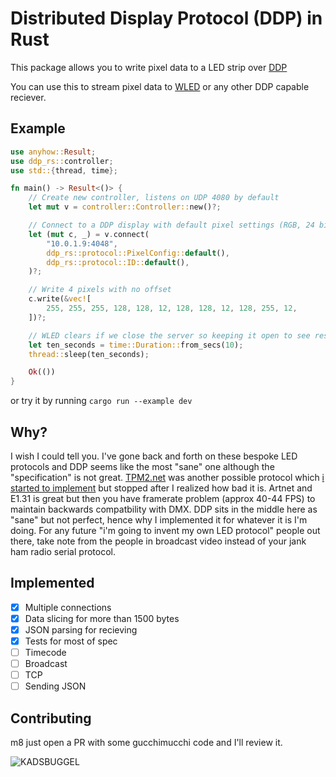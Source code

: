 # Distributed Display Protocol (DDP) in Rust

This package allows you to write pixel data to a LED strip over [DDP](http://www.3waylabs.com/ddp/)

You can use this to stream pixel data to [WLED](https://github.com/Aircoookie/WLED) or any other DDP capable reciever.

## Example

```rust
use anyhow::Result;
use ddp_rs::controller;
use std::{thread, time};

fn main() -> Result<()> {
    // Create new controller, listens on UDP 4080 by default
    let mut v = controller::Controller::new()?;

    // Connect to a DDP display with default pixel settings (RGB, 24 bits, ID 1)
    let (mut c, _) = v.connect(
        "10.0.1.9:4048",
        ddp_rs::protocol::PixelConfig::default(),
        ddp_rs::protocol::ID::default(),
    )?;

    // Write 4 pixels with no offset
    c.write(&vec![
        255, 255, 255, 128, 128, 12, 128, 128, 12, 128, 255, 12,
    ])?;

    // WLED clears if we close the server so keeping it open to see result
    let ten_seconds = time::Duration::from_secs(10);
    thread::sleep(ten_seconds);

    Ok(())
}
```

or try it by running `cargo run --example dev`

## Why?

I wish I could tell you. I've gone back and forth on these bespoke LED protocols and DDP seems like the most "sane" one although the "specification" is not great. [TPM2.net](https://gist.github.com/jblang/89e24e2655be6c463c56) was another possible protocol which [i started to implement](https://github.com/coral/tpm2net) but stopped after I realized how bad it is. Artnet and E1.31 is great but then you have framerate problem (approx 40-44 FPS) to maintain backwards compatbility with DMX. DDP sits in the middle here as "sane" but not perfect, hence why I implemented it for whatever it is I'm doing. For any future "i'm going to invent my own LED protocol" people out there, take note from the people in broadcast video instead of your jank ham radio serial protocol.

## Implemented

- [x] Multiple connections
- [x] Data slicing for more than 1500 bytes
- [x] JSON parsing for recieving
- [x] Tests for most of spec
- [ ] Timecode
- [ ] Broadcast
- [ ] TCP
- [ ] Sending JSON

## Contributing

m8 just open a PR with some gucchimucchi code and I'll review it.

![KADSBUGGEL](https://raw.githubusercontent.com/coral/fluidsynth2/master/kadsbuggel.png)
